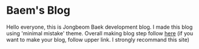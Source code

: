 # Baem's Blog
Hello everyone, this is Jongbeom Baek development blog. 
I made this blog using 'minimal mistake' theme.
Overall making blog step follow [here](https://devinlife.com/howto/)
(if you want to make your blog, follow upper link. I strongly recommand this site)
